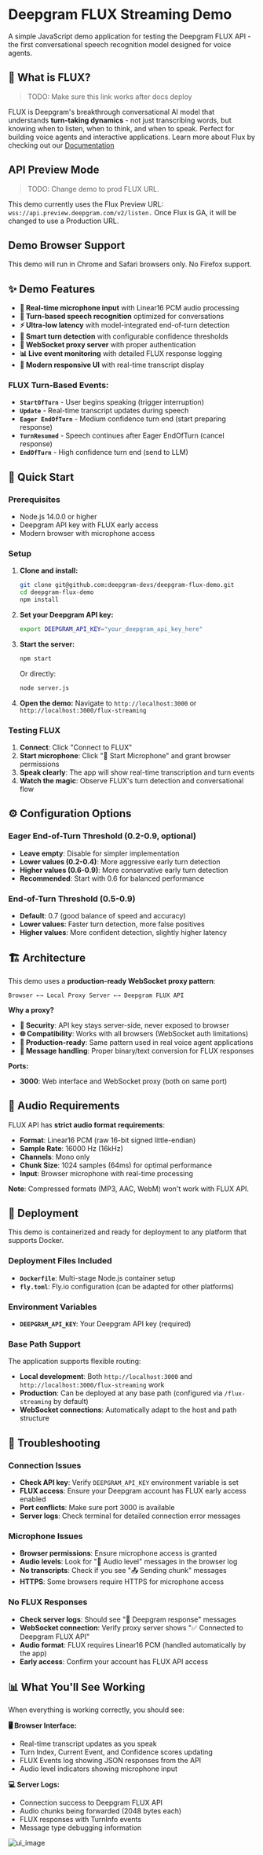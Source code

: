# Deepgram FLUX Streaming Demo

A simple JavaScript demo application for testing the Deepgram FLUX API - the first conversational speech recognition model designed for voice agents.

## 🎯 What is FLUX?

> TODO: Make sure this link works after docs deploy

FLUX is Deepgram's breakthrough conversational AI model that understands **turn-taking dynamics** - not just transcribing words, but knowing when to listen, when to think, and when to speak. Perfect for building voice agents and interactive applications. Learn more about Flux by checking out our [Documentation](https://developers.deepgram.com/docs/stt/getting-started)

## API Preview Mode

> TODO: Change demo to prod FLUX URL.

This demo currently uses the Flux Preview URL: `wss://api.preview.deepgram.com/v2/listen.` Once Flux is GA, it will be changed to use a Production URL.


## Demo Browser Support

This demo will run in Chrome and Safari browsers only. No Firefox support.

## ✨ Demo Features

- **🎤 Real-time microphone input** with Linear16 PCM audio processing
- **🔄 Turn-based speech recognition** optimized for conversations
- **⚡ Ultra-low latency** with model-integrated end-of-turn detection
- **🎯 Smart turn detection** with configurable confidence thresholds
- **🚀 WebSocket proxy server** with proper authentication
- **📊 Live event monitoring** with detailed FLUX response logging
- **🎨 Modern responsive UI** with real-time transcript display

### FLUX Turn-Based Events:
- **`StartOfTurn`** - User begins speaking (trigger interruption)
- **`Update`** - Real-time transcript updates during speech
- **`Eager EndOfTurn`** - Medium confidence turn end (start preparing response)
- **`TurnResumed`** - Speech continues after Eager EndOfTurn (cancel response)
- **`EndOfTurn`** - High confidence turn end (send to LLM)

## 🚀 Quick Start

### Prerequisites
- Node.js 14.0.0 or higher
- Deepgram API key with FLUX early access
- Modern browser with microphone access

### Setup

1. **Clone and install:**
   ```bash
   git clone git@github.com:deepgram-devs/deepgram-flux-demo.git
   cd deepgram-flux-demo
   npm install
   ```

2. **Set your Deepgram API key:**
   ```bash
   export DEEPGRAM_API_KEY="your_deepgram_api_key_here"
   ```

3. **Start the server:**
   ```bash
   npm start
   ```
   Or directly:
   ```bash
   node server.js
   ```

4. **Open the demo:**
   Navigate to `http://localhost:3000` or `http://localhost:3000/flux-streaming`

### Testing FLUX

1. **Connect**: Click "Connect to FLUX"
2. **Start microphone**: Click "🎤 Start Microphone" and grant browser permissions
3. **Speak clearly**: The app will show real-time transcription and turn events
4. **Watch the magic**: Observe FLUX's turn detection and conversational flow

## ⚙️ Configuration Options

### Eager End-of-Turn Threshold (0.2-0.9, optional)
- **Leave empty**: Disable for simpler implementation
- **Lower values (0.2-0.4)**: More aggressive early turn detection
- **Higher values (0.6-0.9)**: More conservative early turn detection
- **Recommended**: Start with 0.6 for balanced performance

### End-of-Turn Threshold (0.5-0.9)
- **Default**: 0.7 (good balance of speed and accuracy)
- **Lower values**: Faster turn detection, more false positives
- **Higher values**: More confident detection, slightly higher latency

## 🏗️ Architecture

This demo uses a **production-ready WebSocket proxy pattern**:

```
Browser ←→ Local Proxy Server ←→ Deepgram FLUX API
```

**Why a proxy?**
- **🔐 Security**: API key stays server-side, never exposed to browser
- **🌐 Compatibility**: Works with all browsers (WebSocket auth limitations)
- **🚀 Production-ready**: Same pattern used in real voice agent applications
- **🔄 Message handling**: Proper binary/text conversion for FLUX responses

**Ports:**
- **3000**: Web interface and WebSocket proxy (both on same port)

## 🎵 Audio Requirements

FLUX API has **strict audio format requirements**:

- **Format**: Linear16 PCM (raw 16-bit signed little-endian)
- **Sample Rate**: 16000 Hz (16kHz)
- **Channels**: Mono only
- **Chunk Size**: 1024 samples (64ms) for optimal performance
- **Input**: Browser microphone with real-time processing

**Note**: Compressed formats (MP3, AAC, WebM) won't work with FLUX API.

## 🚀 Deployment

This demo is containerized and ready for deployment to any platform that supports Docker.

### Deployment Files Included
- **`Dockerfile`**: Multi-stage Node.js container setup
- **`fly.toml`**: Fly.io configuration (can be adapted for other platforms)

### Environment Variables
- **`DEEPGRAM_API_KEY`**: Your Deepgram API key (required)

### Base Path Support
The application supports flexible routing:
- **Local development**: Both `http://localhost:3000` and `http://localhost:3000/flux-streaming` work
- **Production**: Can be deployed at any base path (configured via `/flux-streaming` by default)
- **WebSocket connections**: Automatically adapt to the host and path structure

## 🔧 Troubleshooting

### Connection Issues
- **Check API key**: Verify `DEEPGRAM_API_KEY` environment variable is set
- **FLUX access**: Ensure your Deepgram account has FLUX early access enabled
- **Port conflicts**: Make sure port 3000 is available
- **Server logs**: Check terminal for detailed connection error messages

### Microphone Issues
- **Browser permissions**: Ensure microphone access is granted
- **Audio levels**: Look for "🎵 Audio level" messages in the browser log
- **No transcripts**: Check if you see "📤 Sending chunk" messages
- **HTTPS**: Some browsers require HTTPS for microphone access

### No FLUX Responses
- **Check server logs**: Should see "📨 Deepgram response" messages
- **WebSocket connection**: Verify proxy server shows "✅ Connected to Deepgram FLUX API"
- **Audio format**: FLUX requires Linear16 PCM (handled automatically by the app)
- **Early access**: Confirm your account has FLUX API access

## 📊 What You'll See Working

When everything is working correctly, you should see:

**🖥️ Browser Interface:**
- Real-time transcript updates as you speak
- Turn Index, Current Event, and Confidence scores updating
- FLUX Events log showing JSON responses from the API
- Audio level indicators showing microphone input

**💻 Server Logs:**
- Connection success to Deepgram FLUX API
- Audio chunks being forwarded (2048 bytes each)
- FLUX responses with TurnInfo events
- Message type debugging information

![ui_image](./images/ui-example.png)
